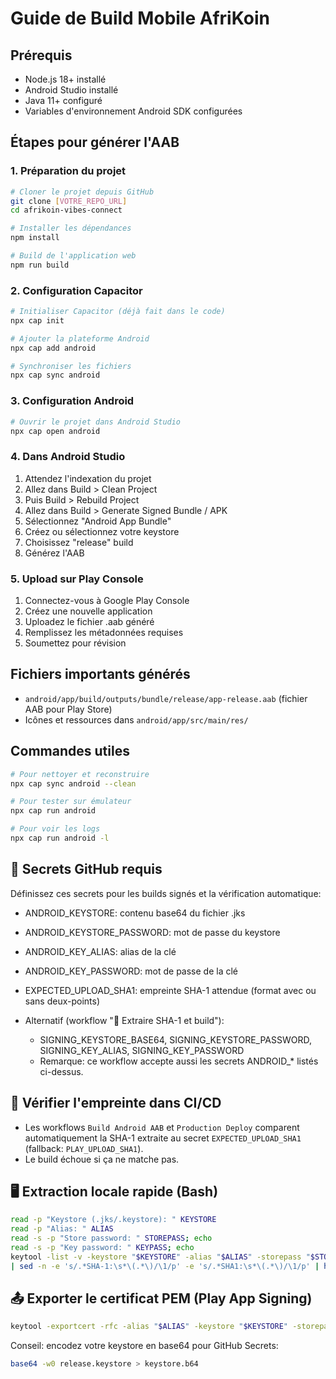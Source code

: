 
# Guide de Build Mobile AfriKoin

## Prérequis
- Node.js 18+ installé
- Android Studio installé
- Java 11+ configuré
- Variables d'environnement Android SDK configurées

## Étapes pour générer l'AAB

### 1. Préparation du projet
```bash
# Cloner le projet depuis GitHub
git clone [VOTRE_REPO_URL]
cd afrikoin-vibes-connect

# Installer les dépendances
npm install

# Build de l'application web
npm run build
```

### 2. Configuration Capacitor
```bash
# Initialiser Capacitor (déjà fait dans le code)
npx cap init

# Ajouter la plateforme Android
npx cap add android

# Synchroniser les fichiers
npx cap sync android
```

### 3. Configuration Android
```bash
# Ouvrir le projet dans Android Studio
npx cap open android
```

### 4. Dans Android Studio
1. Attendez l'indexation du projet
2. Allez dans Build > Clean Project
3. Puis Build > Rebuild Project
4. Allez dans Build > Generate Signed Bundle / APK
5. Sélectionnez "Android App Bundle"
6. Créez ou sélectionnez votre keystore
7. Choisissez "release" build
8. Générez l'AAB

### 5. Upload sur Play Console
1. Connectez-vous à Google Play Console
2. Créez une nouvelle application
3. Uploadez le fichier .aab généré
4. Remplissez les métadonnées requises
5. Soumettez pour révision

## Fichiers importants générés
- `android/app/build/outputs/bundle/release/app-release.aab` (fichier AAB pour Play Store)
- Icônes et ressources dans `android/app/src/main/res/`

## Commandes utiles
```bash
# Pour nettoyer et reconstruire
npx cap sync android --clean

# Pour tester sur émulateur
npx cap run android

# Pour voir les logs
npx cap run android -l
```

## 🔐 Secrets GitHub requis

Définissez ces secrets pour les builds signés et la vérification automatique:

- ANDROID_KEYSTORE: contenu base64 du fichier .jks
- ANDROID_KEYSTORE_PASSWORD: mot de passe du keystore
- ANDROID_KEY_ALIAS: alias de la clé
- ANDROID_KEY_PASSWORD: mot de passe de la clé
- EXPECTED_UPLOAD_SHA1: empreinte SHA-1 attendue (format avec ou sans deux-points)

- Alternatif (workflow "🔐 Extraire SHA-1 et build"):
  - SIGNING_KEYSTORE_BASE64, SIGNING_KEYSTORE_PASSWORD, SIGNING_KEY_ALIAS, SIGNING_KEY_PASSWORD
  - Remarque: ce workflow accepte aussi les secrets ANDROID_* listés ci-dessus.

## 🧪 Vérifier l'empreinte dans CI/CD

- Les workflows `Build Android AAB` et `Production Deploy` comparent automatiquement la SHA-1 extraite au secret `EXPECTED_UPLOAD_SHA1` (fallback: `PLAY_UPLOAD_SHA1`).
- Le build échoue si ça ne matche pas.

## 🖥️ Extraction locale rapide (Bash)

```bash
read -p "Keystore (.jks/.keystore): " KEYSTORE
read -p "Alias: " ALIAS
read -s -p "Store password: " STOREPASS; echo
read -s -p "Key password: " KEYPASS; echo
keytool -list -v -keystore "$KEYSTORE" -alias "$ALIAS" -storepass "$STOREPASS" -keypass "$KEYPASS" \
| sed -n -e 's/.*SHA-1:\s*\(.*\)/\1/p' -e 's/.*SHA1:\s*\(.*\)/\1/p' | head -n1
```

## 📤 Exporter le certificat PEM (Play App Signing)

```bash
keytool -exportcert -rfc -alias "$ALIAS" -keystore "$KEYSTORE" -storepass "$STOREPASS" -keypass "$KEYPASS" > upload_cert.pem
```

Conseil: encodez votre keystore en base64 pour GitHub Secrets:
```bash
base64 -w0 release.keystore > keystore.b64
```
